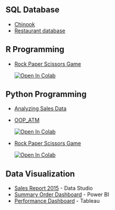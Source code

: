 ## SQL Database
  - [Chinook](https://github.com/maypn/myPortfolio/blob/a9173b5bdcc126a89c280b081f88f5e1845e884c/SQL%20Database/chinook.sql) 
  - [Restaurant database](https://github.com/maypn/myPortfolio/blob/a9173b5bdcc126a89c280b081f88f5e1845e884c/SQL%20Database/Restaurant_Database.sql)
  
## R Programming
  - [Rock Paper Scissors Game](https://github.com/maypn/myPortfolio/blob/a9173b5bdcc126a89c280b081f88f5e1845e884c/R%20Programming/Rock_Paper_Scissors_Game.R) 
    
    [![Open In Colab](https://colab.research.google.com/assets/colab-badge.svg)](https://colab.research.google.com/drive/197AZFvIu_VJyCPi9GP3BiI--9hNbBVna?usp=sharing)
  
## Python Programming
  - [Analyzing Sales Data](https://github.com/maypn/myPortfolio/blob/f5b7c36686e4c2e68cdff30b1675d6d61fc01b73/Python%20Programming/Analyzing_Sales_Data.ipynb)
  
  
  - [OOP_ATM](https://github.com/maypn/myPortfolio/blob/f5b7c36686e4c2e68cdff30b1675d6d61fc01b73/Python%20Programming/OOP_ATM.py) 
    
    [![Open In Colab](https://colab.research.google.com/assets/colab-badge.svg)](https://colab.research.google.com/drive/1bb8wVyEakpsO-QvxoCc3dUHo3ogBAIZt?usp=sharing)
    
  - [Rock Paper Scissors Game](https://github.com/maypn/myPortfolio/blob/a9173b5bdcc126a89c280b081f88f5e1845e884c/Python%20Programming/Rock_Paper_Scissors_Game.py)
    
    [![Open In Colab](https://colab.research.google.com/assets/colab-badge.svg)](https://colab.research.google.com/drive/1ggwf9v4gNB-zEdDIIeCir8gHmdT8XbPC?usp=sharing)
  
## Data Visualization
  - [Sales Report 2015](https://github.com/maypn/myPortfolio/blob/85ae46169ee49305a047d90410892d344ce15914/Dashboard/Sales_Report.pdf) - Data Studio
  - [Summary Order Dashboard](https://github.com/maypn/myPortfolio/blob/6dafbf487ab7ed791eb9e0fcc86d1dbf9f7aeac4/Dashboard/Summary%20order%20dashboard.pdf) - Power BI
  - [Performance Dashboard](https://public.tableau.com/app/profile/mayp7482/viz/Tableau101_16594651781360/Dashboard1#1) - Tableau
